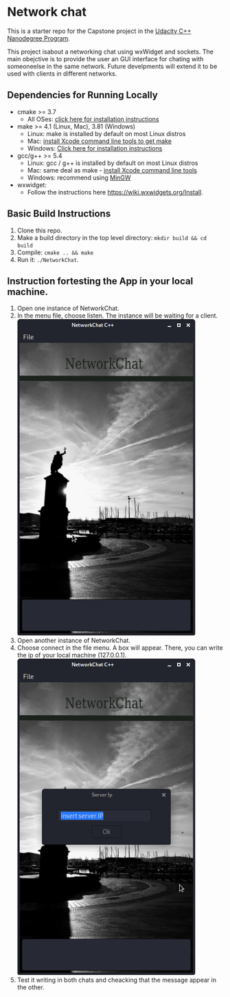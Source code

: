# Network chat

This is a starter repo for the Capstone project in the [Udacity C++ Nanodegree Program](https://www.udacity.com/course/c-plus-plus-nanodegree--nd213).

This project isabout a networking chat using wxWidget and sockets. The main obejctive is to provide the user an GUI interface for chating with someoneelse in
the same network. Future develpments will extend it to be used with clients in different networks.


## Dependencies for Running Locally
* cmake >= 3.7
  * All OSes: [click here for installation instructions](https://cmake.org/install/)
* make >= 4.1 (Linux, Mac), 3.81 (Windows)
  * Linux: make is installed by default on most Linux distros
  * Mac: [install Xcode command line tools to get make](https://developer.apple.com/xcode/features/)
  * Windows: [Click here for installation instructions](http://gnuwin32.sourceforge.net/packages/make.htm)
* gcc/g++ >= 5.4
  * Linux: gcc / g++ is installed by default on most Linux distros
  * Mac: same deal as make - [install Xcode command line tools](https://developer.apple.com/xcode/features/)
  * Windows: recommend using [MinGW](http://www.mingw.org/)
* wxwidget:
  * Follow the instructions here https://wiki.wxwidgets.org/Install.

## Basic Build Instructions

1. Clone this repo.
2. Make a build directory in the top level directory: `mkdir build && cd build`
3. Compile: `cmake .. && make`
4. Run it: `./NetworkChat`.

## Instruction fortesting the App in your local machine.

1. Open one instance of NetworkChat.
2. In the menu file, choose listen. The instance will be waiting for a client.
![Listen](images/file.png)
3. Open another instance of NetworkChat.
4. Choose connect in the file menu. A box will appear. There, you can write the ip of your local machine (127.0.0.1).
![Connecting](images/connect.png)
5. Test it writing in both chats and cheacking that the message appear in the other.